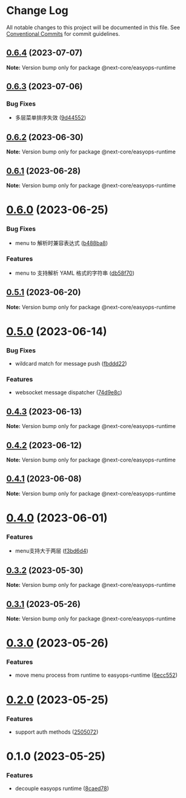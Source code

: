 # Change Log

All notable changes to this project will be documented in this file.
See [Conventional Commits](https://conventionalcommits.org) for commit guidelines.

## [0.6.4](https://github.com/easyops-cn/next-core/compare/@next-core/easyops-runtime@0.6.3...@next-core/easyops-runtime@0.6.4) (2023-07-07)

**Note:** Version bump only for package @next-core/easyops-runtime





## [0.6.3](https://github.com/easyops-cn/next-core/compare/@next-core/easyops-runtime@0.6.2...@next-core/easyops-runtime@0.6.3) (2023-07-06)


### Bug Fixes

* 多层菜单排序失效 ([9d44552](https://github.com/easyops-cn/next-core/commit/9d44552c514336e51fe2749cca4024a2367e1d39))





## [0.6.2](https://github.com/easyops-cn/next-core/compare/@next-core/easyops-runtime@0.6.1...@next-core/easyops-runtime@0.6.2) (2023-06-30)

**Note:** Version bump only for package @next-core/easyops-runtime





## [0.6.1](https://github.com/easyops-cn/next-core/compare/@next-core/easyops-runtime@0.6.0...@next-core/easyops-runtime@0.6.1) (2023-06-28)

**Note:** Version bump only for package @next-core/easyops-runtime





# [0.6.0](https://github.com/easyops-cn/next-core/compare/@next-core/easyops-runtime@0.5.1...@next-core/easyops-runtime@0.6.0) (2023-06-25)


### Bug Fixes

* menu to 解析时兼容表达式 ([b488ba8](https://github.com/easyops-cn/next-core/commit/b488ba8ce354d2c2bd89ce68a8e57bf34e081da4))


### Features

* menu to 支持解析 YAML 格式的字符串 ([db58f70](https://github.com/easyops-cn/next-core/commit/db58f707c5088e38468b7d7450a591542f96f923))





## [0.5.1](https://github.com/easyops-cn/next-core/compare/@next-core/easyops-runtime@0.5.0...@next-core/easyops-runtime@0.5.1) (2023-06-20)

**Note:** Version bump only for package @next-core/easyops-runtime





# [0.5.0](https://github.com/easyops-cn/next-core/compare/@next-core/easyops-runtime@0.4.3...@next-core/easyops-runtime@0.5.0) (2023-06-14)


### Bug Fixes

* wildcard match for message push ([fbddd22](https://github.com/easyops-cn/next-core/commit/fbddd221691a83663e3ad67fb8ba32957e82c543))


### Features

* websocket message dispatcher ([74d9e8c](https://github.com/easyops-cn/next-core/commit/74d9e8c992de6755635597a75855383d12b9555e))





## [0.4.3](https://github.com/easyops-cn/next-core/compare/@next-core/easyops-runtime@0.4.2...@next-core/easyops-runtime@0.4.3) (2023-06-13)

**Note:** Version bump only for package @next-core/easyops-runtime





## [0.4.2](https://github.com/easyops-cn/next-core/compare/@next-core/easyops-runtime@0.4.1...@next-core/easyops-runtime@0.4.2) (2023-06-12)

**Note:** Version bump only for package @next-core/easyops-runtime





## [0.4.1](https://github.com/easyops-cn/next-core/compare/@next-core/easyops-runtime@0.4.0...@next-core/easyops-runtime@0.4.1) (2023-06-08)

**Note:** Version bump only for package @next-core/easyops-runtime





# [0.4.0](https://github.com/easyops-cn/next-core/compare/@next-core/easyops-runtime@0.3.2...@next-core/easyops-runtime@0.4.0) (2023-06-01)


### Features

* menu支持大于两层 ([f3bd6d4](https://github.com/easyops-cn/next-core/commit/f3bd6d45f6e9f590d05428ba77d40408ba9f0944))





## [0.3.2](https://github.com/easyops-cn/next-core/compare/@next-core/easyops-runtime@0.3.1...@next-core/easyops-runtime@0.3.2) (2023-05-30)

**Note:** Version bump only for package @next-core/easyops-runtime





## [0.3.1](https://github.com/easyops-cn/next-core/compare/@next-core/easyops-runtime@0.3.0...@next-core/easyops-runtime@0.3.1) (2023-05-26)

**Note:** Version bump only for package @next-core/easyops-runtime





# [0.3.0](https://github.com/easyops-cn/next-core/compare/@next-core/easyops-runtime@0.2.0...@next-core/easyops-runtime@0.3.0) (2023-05-26)


### Features

* move menu process from runtime to easyops-runtime ([6ecc552](https://github.com/easyops-cn/next-core/commit/6ecc552c833ced7cb138ccf52f778effc9fa1f0a))





# [0.2.0](https://github.com/easyops-cn/next-core/compare/@next-core/easyops-runtime@0.1.0...@next-core/easyops-runtime@0.2.0) (2023-05-25)


### Features

* support auth methods ([2505072](https://github.com/easyops-cn/next-core/commit/2505072afd66e7a8f9f8fa362cb7db3f45eba12e))





# 0.1.0 (2023-05-25)


### Features

* decouple easyops runtime ([8caed78](https://github.com/easyops-cn/next-core/commit/8caed78ea86917369118b9bfdd6aba8acba2e046))
